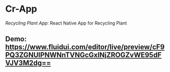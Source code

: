 # Cr-App
*Recycling Plant App*: React Native App for Recycling Plant


## Demo: https://www.fluidui.com/editor/live/preview/cF9PQ3ZGNUlPNWNnTVNGcGxlNjZROGZvWE95dFVJV3M2dg==
